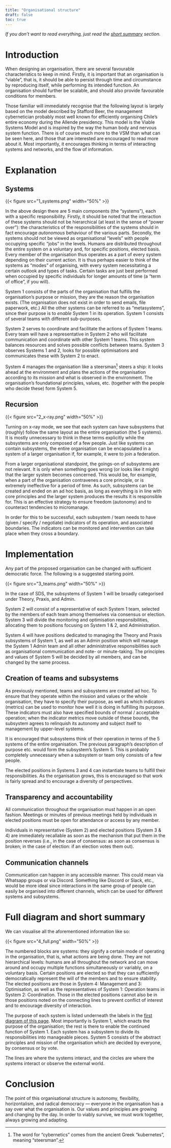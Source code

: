 ```yaml
---
title: "Organisational structure"
draft: false
toc: true
---
```


*If you don’t want to read everything, just read the [short summary](#full-diagram-and-short-summary) section.*


# Introduction

When designing an organisation, there are several favourable characteristics to keep in mind. Firstly, it is important that an organisation is “viable”, that is, it should be able to persist through time and circumstance by reproducing itself, while performing its intended function. An organisation should further be scalable, and should also provide favourable conditions for members.

Those familiar will immediately recognise that the following layout is largely based on the model described by Stafford Beer, the management cybernetician probably most well known for efficiently organising Chile’s entire economy during the Allende presidency. This model is the Viable Systems Model and is inspired by the way the human body and nervous system function. There is of course much more to the VSM than what can be seen here, and those that are interested are encouraged to read more about it. Most importantly, it encourages thinking in terms of interacting systems and networks, and the flow of information.


# Explanation

## Systems

{{< figure src="1_systems.png" width="50%" >}}

In the above design there are 5 main components (the “systems”), each with a specific responsibility. Firstly, it should be noted that the interaction of these systems should not be hierarchical (at least in the sense of “power over”): the characteristics of the responsibilities of the systems should in fact encourage *autonomous* behaviour of the various parts. Secondly, the systems should not be viewed as organisational “levels” with people occupying specific “jobs” in the levels. Humans are distributed throughout the entire system on a voluntary and, for specific positions, elected basis. Every member of the organisation thus operates as a part of every system depending on their current action. It is thus perhaps easier to think of the systems as “modes” of organising, with every system necessitating a certain outlook and types of tasks. Certain tasks are just best performed when occupied by specific individuals for longer amounts of time (a “term of office”, if you will).

System 1 consists of the parts of the organisation that fulfills the organisation’s purpose or mission, they are the reason the organisation exists. (The organisation does not exist in order to send emails, file paperwork, etc.) All the other systems can be referred to as “metasystems”, since their purpose is to *enable* System 1 in its operation. System 1 consists of several teams with different sub-purposes.

System 2 serves to coordinate and facilitate the actions of System 1 teams. Every team will have a representative in System 2 who will facilitate communication and coordinate with other System 1 teams. This system balances resources and solves possible conflicts between teams. System 3 observes Systems 1 and 2, looks for possible optimisations and communicates these with System 2 to enact.

System 4 manages the organisation like a steersman[^1] steers a ship: it looks ahead at the environment and plans the actions of the organisation according to its mission and what is observed in the environment. The organisation’s foundational principles, values, etc. (together with the people who decide these) form System 5.

[^1]: The word for “cybernetics” comes from the ancient Greek “kubernetes”, meaning “steersman”.

## Recursion

{{< figure src="2_x-ray.png" width="50%" >}}

Turning on x-ray mode, we see that each system can have subsystems that (roughly) follow the same layout as the entire organisation (the 5 systems). It is mostly unnecessary to think in these terms explicitly while the subsystems are only composed of a few people. Just like systems can contain subsystems, the entire organisation can be encapsulated in a system of a larger organisation if, for example, it were to join a federation.

From a larger organisational standpoint, the goings-on of subsystems are not relevant. It is only when something goes wrong (or looks like it might) that the larger system becomes concerned. This would be, for example, when a part of the organisation contravenes a core principle, or is extremely ineffective for a period of time. As such, subsystems can be created and ended on an ad hoc basis, as long as everything is in line with core principles and the larger system produces the results it is responsible for. This is an effective strategy to ensure freedom (autonomy) and to counteract tendencies to micromanage.

In order for this to be successful, each subsystem / team needs to have (given / specify / negotiate) indicators of its operation, and associated boundaries. The indicators can be monitored and intervention can take place when they cross a boundary.


# Implementation

Any part of the proposed organisation can be changed with sufficient democratic force. The following is a suggested starting point.

{{< figure src="3_teams.png" width="50%" >}}

In the case of SDS, the subsystems of System 1 will be broadly categorised under Theory, Praxis, and Admin.

System 2 will consist of a representative of each System 1 team, selected by the members of each team among themselves via consensus or election. System 3 will divide the monitoring and optimisation responsibilities, allocating them to positions focusing on System 1 & 2, and Administration.

System 4 will have positions dedicated to managing the Theory and Praxis subsystems of System 1, as well as an Admin position which will manage the System 1 Admin team and all other administrative responsibilities such as organisational communication and note- or minute-taking. The principles and values of System 5 will be decided by all members, and can be changed by the same process.

## Creation of teams and subsystems
As previously mentioned, teams and subsystems are created ad hoc. To ensure that they operate within the mission and values or the whole organisation, they have to specify their purpose, as well as which indicators (metrics) can be used to monitor how well it is doing in fulfilling its purpose. These indicators must also have specified bounds of normal / acceptable operation; when the indicator metrics move outside of these bounds, the subsystem agrees to relinquish its autonomy and subject itself to management by upper-level systems.

It is encouraged that subsystems think of their operation in terms of the 5 systems of the entire organisation. The previous paragraph’s description of purpose etc. would form the subsystem’s System 5. This is probably completely unnecessary when a subsystem or team only consists of a few people.

The elected positions in Systems 3 and 4 can instantiate teams to fulfill their responsibilities. As the organisation grows, this is encouraged so that work is fairly spread and to encourage a diversity of perspectives.

## Transparency and accountability

All communication throughout the organisation must happen in an open fashion. Meetings or minutes of previous meetings held by individuals in elected positions must be open for attendance or access by any member.

Individuals in representative (System 2) and elected positions (System 3 & 4) are immediately recallable as soon as the mechanism that put them in the position reverses (i.e., in the case of consensus: as soon as consensus is broken; in the case of election: if an election votes them out).

## Communication channels

Communication can happen in any accessible manner. This could mean via Whatsapp groups or via Discord. Something like Discord or Slack, etc., would be more ideal since interactions in the same group of people can easily be organised into different channels, which can be used for different systems and subsystems.


# Full diagram and short summary

We can visualise all the aforementioned information like so:

{{< figure src="4_full.png" width="50%" >}}

The numbered blocks are systems: they signify a certain mode of operating in the organisation, that is, what actions are being done. They are not hierarchical levels: humans are all throughout the network and can move around and occupy multiple functions simultaneously or variably, on a voluntary basis. Certain positions are elected so that they can sufficiently democratically represent the will of the members and to ensure stability. The elected positions are those in System 4: Management and 3: Optimisation, as well as the representatives of System 1: Operation teams in System 2: Coordination. Those in the elected positions cannot also be in those positions noted on the connecting lines to prevent conflict of interest and to encourage diversity of interaction.

The purpose of each system is listed underneath the labels in the [first diagram of this page](#systems). Most importantly is System 1, which enacts the purpose of the organisation; the rest is there to enable the continued function of System 1. Each system has a subsystem to divide its responsibilities into manageable pieces. System 5 consists of the abstract principles and mission of the organisation which are decided by everyone, by consensus or by vote.

The lines are where the systems interact, and the circles are where the systems interact or observe the external world.


# Conclusion

The point of this organisational structure is autonomy, flexibility, horizontalism, and radical democracy — everyone in the organisation has a say over what the organisation is. Our values and principles are growing and changing by the day. In order to viably survive, we must work together, always growing and adapting.
